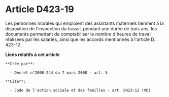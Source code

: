 # Article D423-19

Les personnes morales qui emploient des assistants maternels tiennent à la disposition de l'inspection du travail, pendant
une durée de trois ans, les documents permettant de comptabiliser le nombre d'heures de travail réalisées par les salariés,
ainsi que les accords mentionnés à l'article D. 423-12.

**Liens relatifs à cet article**

	**Créé par**:

	  - Décret n°2008-244 du 7 mars 2008 - art. 5

	**Cite**:

	  - Code de l'action sociale et des familles - art. D423-12 (VD)
